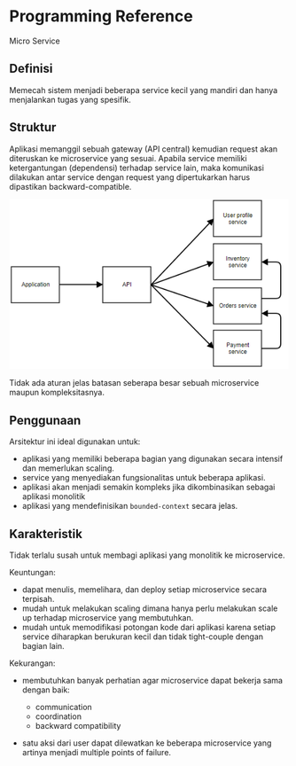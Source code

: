 # Programming Reference

Micro Service

## Definisi

Memecah sistem menjadi beberapa service kecil yang mandiri dan hanya menjalankan tugas yang spesifik.

## Struktur

Aplikasi memanggil sebuah gateway (API central) kemudian request akan diteruskan ke microservice yang sesuai. Apabila service memiliki ketergantungan (dependensi) terhadap service lain, maka komunikasi dilakukan antar service dengan request yang dipertukarkan harus dipastikan backward-compatible.

![microservice](_imgs_/microservice.png)

Tidak ada aturan jelas batasan seberapa besar sebuah microservice maupun kompleksitasnya.

## Penggunaan

Arsitektur ini ideal digunakan untuk:

* aplikasi yang memiliki beberapa bagian yang digunakan secara intensif dan memerlukan scaling.
* service yang menyediakan fungsionalitas untuk beberapa aplikasi.
* aplikasi akan menjadi semakin kompleks jika dikombinasikan sebagai aplikasi monolitik
* aplikasi yang mendefinisikan `bounded-context` secara jelas.

## Karakteristik

Tidak terlalu susah untuk membagi aplikasi yang monolitik ke microservice.

Keuntungan:

* dapat menulis, memelihara, dan deploy setiap microservice secara terpisah.
* mudah untuk melakukan scaling dimana hanya perlu melakukan scale up terhadap microservice yang membutuhkan.
* mudah untuk memodifikasi potongan kode dari aplikasi karena setiap service diharapkan berukuran kecil dan tidak tight-couple dengan bagian lain.

Kekurangan:

* membutuhkan banyak perhatian agar microservice dapat bekerja sama dengan baik:

    - communication
    - coordination
    - backward compatibility

* satu aksi dari user dapat dilewatkan ke beberapa microservice yang artinya menjadi multiple points of failure.